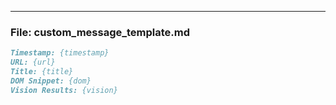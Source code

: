 ---

### File: custom_message_template.md

```markdown
Timestamp: {timestamp}
URL: {url}
Title: {title}
DOM Snippet: {dom}
Vision Results: {vision}